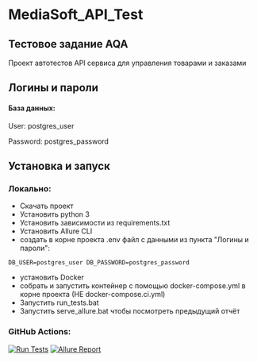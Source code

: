 # MediaSoft_API_Test

## Тестовое задание AQA
Проект автотестов API сервиса для управления товарами и заказами

## Логины и пароли
#### База данных:
User: postgres_user

Password: postgres_password

## Установка и запуск
### Локально:
- Скачать проект
- Установить python 3 
- Установить зависимости из requirements.txt
- Установить Allure CLI
- создать в корне проекта .env файл с данными из пункта "Логины и пароли": 

`DB_USER=postgres_user
DB_PASSWORD=postgres_password`
- установить Docker
- собрать и запустить контейнер с помощью docker-compose.yml в корне проекта (НЕ docker-compose.ci.yml)
- Запустить run_tests.bat
- Запустить serve_allure.bat чтобы посмотреть предыдущий отчёт

### GitHub Actions:

[![Run Tests](https://img.shields.io/badge/Run%20Tests-Trigger%20CI-blue?style=for-the-badge&logo=githubactions)](https://github.com/KAMKillJoy/MediaSoft_API_Test/actions/workflows/tests.yml)
[![Allure Report](https://img.shields.io/badge/Allure%20Report-Open-orange?style=for-the-badge&logo=allure)](https://kamkilljoy.github.io/MediaSoft_API_Test/)
